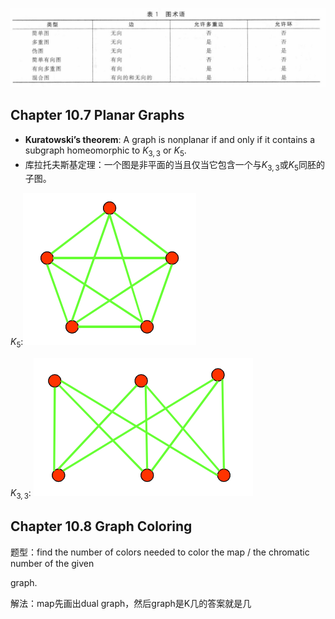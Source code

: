 ![1748244933073](images/Note-C10/1748244933073.png)

## Chapter 10.7 Planar Graphs

- **Kuratowski’s theorem**: A graph is nonplanar if and only if it contains a subgraph homeomorphic to $K_{3,3}$ or $K_5$.
- 库拉托夫斯基定理：一个图是非平面的当且仅当它包含一个与$K_{3,3}$或$K_5$同胚的子图。

$K_5$:![1747591945926](images/Note-C10/1747591945926.png)

$K_{3,3}$: ![1747592091321](images/Note-C10/1747592091321.png)

## Chapter 10.8 Graph Coloring

题型：find the number of colors needed to color the map / the chromatic number of the given

graph.

解法：map先画出dual graph，然后graph是K几的答案就是几
